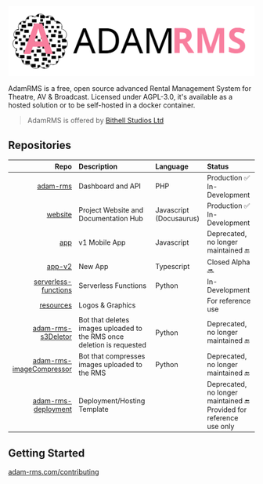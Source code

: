  [![AdamRMS Logo](profile/logo.svg)](https://adam-rms.com)

AdamRMS is a free, open source advanced Rental Management System for Theatre, AV & Broadcast. Licensed under AGPL-3.0, it's available as a hosted solution or to be self-hosted in a docker container.

> AdamRMS is offered by [Bithell Studios Ltd](https://bithell.studio)

## Repositories

| Repo | Description | Language | Status |
| ---: | :--- | :--- | :--- |
| [adam-rms](https://github.com/adam-rms/adam-rms) | Dashboard and API | PHP | Production :white_check_mark:<br/>In-Development |
| [website](https://github.com/adam-rms/website) | Project Website and Documentation Hub | Javascript (Docusaurus) | Production :white_check_mark:<br/>In-Development  |
| [app](https://github.com/adam-rms/app) | v1 Mobile App | Javascript | Deprecated, no longer maintained :end: |
| [app-v2](https://github.com/adam-rms/app-v2) | New App | Typescript | Closed Alpha :soon: |
| [serverless-functions](https://github.com/adam-rms/serverless-functions) | Serverless Functions | Python | In-Development |
| [resources](https://github.com/adam-rms/resources) | Logos & Graphics |  | For reference use |
| [adam-rms-s3Deletor](https://github.com/adam-rms/adam-rms-s3Deletor) | Bot that deletes images uploaded to the RMS once deletion is requested | Python | Deprecated, no longer maintained :end: |
| [adam-rms-imageCompressor](https://github.com/adam-rms/adam-rms-imageCompressor) | Bot that compresses images uploaded to the RMS | Python | Deprecated, no longer maintained :end: |
| [adam-rms-deployment](https://github.com/adam-rms/adam-rms-deployment) | Deployment/Hosting Template |  | Deprecated, no longer maintained :end: <br/>Provided for reference use only |

## Getting Started

[adam-rms.com/contributing](https://adam-rms.com/contributing)
